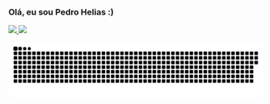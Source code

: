 ### Olá, eu sou Pedro Helias :)


 <div>
  <a href="https://github.com/pedrohelias">
  <img height="180em" src="https://github-readme-stats.vercel.app/api?username=pedrohelias&show_icons=true&theme=dark&include_all_commits=true&count_private=true"/>
  <img height="180em" src="https://github-readme-stats.vercel.app/api/top-langs/?username=pedrohelias&layout=compact&langs_count=7&theme=dark"/>


 
 ![Snake animation](https://github.com/pedrohelias/pedrohelias/blob/output/github-contribution-grid-snake.svg)
</div>
